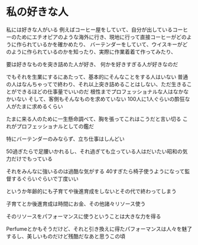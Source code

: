 # 私の好きな人

私には好きな人がいる
例えばコーヒー屋をしていて、自分が出しているコーヒーのためにエチオピアのような海外に行き、現地に行って直接コーヒーがどのように作られているかを確かめたり、
バーテンダーをしていて、ウイスキーがどのように作られているのかを知ったり、実際に作業着着て作ってみたり、

要は好きなものを突き詰めた人が好き、
何かを好きすぎる人が好きなのだ

でもそれを生業にするにあたって、基本的にそんなことをする人はいない
普通の人はなんちゃってで終わり、それ以上突き詰めることはしない、ただ生きることができるほどの仕事量でいいのだ
根性までプロフェッショナルな人はなかなかいない
そして、客側もそんなものを求めていない
100人に1人ぐらいの酔狂な人がたまに求めるくらい

たまに来る人のために一生懸命調べて、胸を張ってこれはこうだと言い切る
これがプロフェッショナルとしての鑑だ

特にバーテンダーのみならず、立ち仕事はしんどい

50過ぎたらで足腰いかれるし、それ過ぎても立っている人はだいたい昭和の気力だけでもっている

それをみんなに強いるのは過酷な気がする
40すぎたら椅子使うようになって監督するぐらいぐらいで丁度いい

というか年齢的にも子育てや後進育成をしないとその代で終わってしまう

子育てとか後進育成は時間にお金、その他諸々リソース使う

そのリソースをパフォーマンスに使うということは大きな力を得る

Perfumeとかもそうだけど、それと引き換えに得たパフォーマンスは人々を魅了するし、美しいものだけど残酷だなあと思うこの頃

